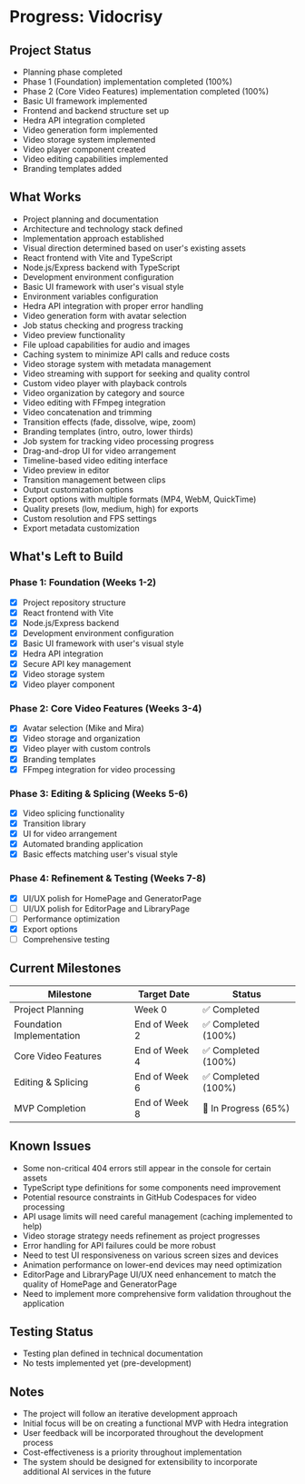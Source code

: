 # Progress: Vidocrisy

## Project Status
- Planning phase completed
- Phase 1 (Foundation) implementation completed (100%)
- Phase 2 (Core Video Features) implementation completed (100%)
- Basic UI framework implemented
- Frontend and backend structure set up
- Hedra API integration completed
- Video generation form implemented
- Video storage system implemented
- Video player component created
- Video editing capabilities implemented
- Branding templates added

## What Works
- Project planning and documentation
- Architecture and technology stack defined
- Implementation approach established
- Visual direction determined based on user's existing assets
- React frontend with Vite and TypeScript
- Node.js/Express backend with TypeScript
- Development environment configuration
- Basic UI framework with user's visual style
- Environment variables configuration
- Hedra API integration with proper error handling
- Video generation form with avatar selection
- Job status checking and progress tracking
- Video preview functionality
- File upload capabilities for audio and images
- Caching system to minimize API calls and reduce costs
- Video storage system with metadata management
- Video streaming with support for seeking and quality control
- Custom video player with playback controls
- Video organization by category and source
- Video editing with FFmpeg integration
- Video concatenation and trimming
- Transition effects (fade, dissolve, wipe, zoom)
- Branding templates (intro, outro, lower thirds)
- Job system for tracking video processing progress
- Drag-and-drop UI for video arrangement
- Timeline-based video editing interface
- Video preview in editor
- Transition management between clips
- Output customization options
- Export options with multiple formats (MP4, WebM, QuickTime)
- Quality presets (low, medium, high) for exports
- Custom resolution and FPS settings
- Export metadata customization

## What's Left to Build

### Phase 1: Foundation (Weeks 1-2)
- [x] Project repository structure
- [x] React frontend with Vite
- [x] Node.js/Express backend
- [x] Development environment configuration
- [x] Basic UI framework with user's visual style
- [x] Hedra API integration
- [x] Secure API key management
- [x] Video storage system
- [x] Video player component

### Phase 2: Core Video Features (Weeks 3-4)
- [x] Avatar selection (Mike and Mira)
- [x] Video storage and organization
- [x] Video player with custom controls
- [x] Branding templates
- [x] FFmpeg integration for video processing

### Phase 3: Editing & Splicing (Weeks 5-6)
- [x] Video splicing functionality
- [x] Transition library
- [x] UI for video arrangement
- [x] Automated branding application
- [x] Basic effects matching user's visual style

### Phase 4: Refinement & Testing (Weeks 7-8)
- [x] UI/UX polish for HomePage and GeneratorPage
- [ ] UI/UX polish for EditorPage and LibraryPage
- [ ] Performance optimization
- [x] Export options
- [ ] Comprehensive testing

## Current Milestones

| Milestone | Target Date | Status |
|-----------|-------------|--------|
| Project Planning | Week 0 | ✅ Completed |
| Foundation Implementation | End of Week 2 | ✅ Completed (100%) |
| Core Video Features | End of Week 4 | ✅ Completed (100%) |
| Editing & Splicing | End of Week 6 | ✅ Completed (100%) |
| MVP Completion | End of Week 8 | 🔄 In Progress (65%) |

## Known Issues
- Some non-critical 404 errors still appear in the console for certain assets
- TypeScript type definitions for some components need improvement
- Potential resource constraints in GitHub Codespaces for video processing
- API usage limits will need careful management (caching implemented to help)
- Video storage strategy needs refinement as project progresses
- Error handling for API failures could be more robust
- Need to test UI responsiveness on various screen sizes and devices
- Animation performance on lower-end devices may need optimization
- EditorPage and LibraryPage UI/UX need enhancement to match the quality of HomePage and GeneratorPage
- Need to implement more comprehensive form validation throughout the application

## Testing Status
- Testing plan defined in technical documentation
- No tests implemented yet (pre-development)

## Notes
- The project will follow an iterative development approach
- Initial focus will be on creating a functional MVP with Hedra integration
- User feedback will be incorporated throughout the development process
- Cost-effectiveness is a priority throughout implementation
- The system should be designed for extensibility to incorporate additional AI services in the future
